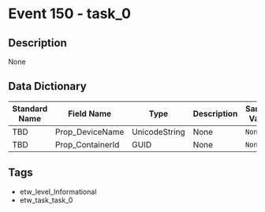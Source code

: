 # Event 150 - task_0

## Description
None

## Data Dictionary
|Standard Name|Field Name|Type|Description|Sample Value|
|---|---|---|---|---|
|TBD|Prop_DeviceName|UnicodeString|None|`None`|
|TBD|Prop_ContainerId|GUID|None|`None`|

## Tags
* etw_level_Informational
* etw_task_task_0